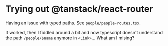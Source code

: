 # Trying out @tanstack/react-router

Having an issue with typed paths. See `people/people-routes.tsx`.

It worked, then I fiddled around a bit and now typescript doesn't understand the path `/people/$name` anymore in `<Link>`... What am I mising?
